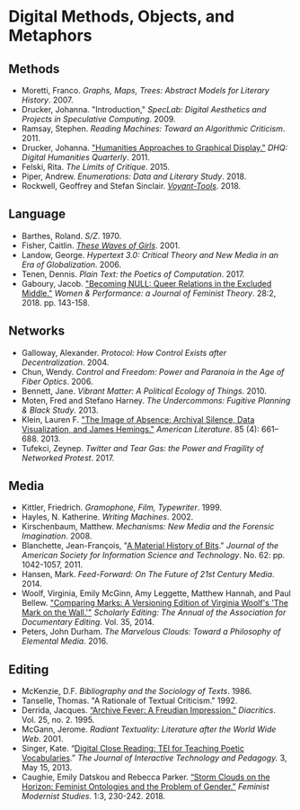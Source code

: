# Digital Methods, Objects, and Metaphors

## Methods
* Moretti, Franco. *Graphs, Maps, Trees: Abstract Models for Literary History*. 2007.
* Drucker, Johanna. "Introduction," *SpecLab: Digital Aesthetics and Projects in Speculative Computing*. 2009.
* Ramsay, Stephen. *Reading Machines: Toward an Algorithmic Criticism*. 2011.
* Drucker, Johanna. ["Humanities Approaches to Graphical Display."](http://www.digitalhumanities.org/dhq/vol/5/1/000091/000091.html) *DHQ: Digital Humanities Quarterly*. 2011.
* Felski, Rita. *The Limits of Critique*. 2015.
* Piper, Andrew. *Enumerations: Data and Literary Study*. 2018.
* Rockwell, Geoffrey and Stefan Sinclair. [*Voyant-Tools*](https://voyant-tools.org/). 2018.

## Language
* Barthes, Roland. *S/Z*. 1970.
* Fisher, Caitlin. [*These Waves of Girls*](https://www.yorku.ca/caitlin/waves/navigate.html). 2001.
* Landow, George. *Hypertext 3.0: Critical Theory and New Media in an Era of Globalization*. 2006.
* Tenen, Dennis. *Plain Text: the Poetics of Computation*. 2017.
* Gaboury, Jacob. ["Becoming NULL: Queer Relations in the Excluded Middle."](https://www.tandfonline.com/doi/abs/10.1080/0740770X.2018.1473986) *Women & Performance: a Journal of Feminist Theory*. 28:2, 2018. pp. 143-158.

## Networks
* Galloway, Alexander. *Protocol: How Control Exists after Decentralization*. 2004.
* Chun, Wendy. *Control and Freedom: Power and Paranoia in the Age of Fiber Optics*. 2006.
* Bennett, Jane. *Vibrant Matter: A Political Ecology of Things*. 2010.
* Moten, Fred and Stefano Harney. *The Undercommons: Fugitive Planning & Black Study*. 2013.
* Klein, Lauren F. ["The Image of Absence: Archival Silence, Data Visualization, and James Hemings."](https://read.dukeupress.edu/american-literature/article-abstract/85/4/661/4953/The-Image-of-Absence-Archival-Silence-Data?redirectedFrom=fulltext) *American Literature*. 85 (4): 661–688. 2013.
* Tufekci, Zeynep. *Twitter and Tear Gas: the Power and Fragility of Networked Protest*. 2017.

## Media
* Kittler, Friedrich. *Gramophone, Film, Typewriter*. 1999.
* Hayles, N. Katherine. *Writing Machines*. 2002.
* Kirschenbaum, Matthew. *Mechanisms: New Media and the Forensic Imagination*. 2008.
* Blanchette, Jean-François, "[A Material History of Bits](https://onlinelibrary-wiley-com.ezproxy.gc.cuny.edu/doi/epdf/10.1002/asi.21542)." *Journal of the American Society for Information Science and Technology*. No. 62: pp. 1042-1057, 2011. 
* Hansen, Mark. *Feed-Forward: On The Future of 21st Century Media*. 2014.
* Woolf, Virginia, Emily McGinn, Amy Leggette, Matthew Hannah, and Paul Bellew. ["Comparing Marks: A Versioning Edition of Virginia Woolf's 'The Mark on the Wall.'"](http://scholarlyediting.org/2014/editions/intro.markonthewall.html) *Scholarly Editing: The Annual of the Association for Documentary Editing*. Vol. 35, 2014.
* Peters, John Durham. *The Marvelous Clouds: Toward a Philosophy of Elemental Media*. 2016.

## Editing
* McKenzie, D.F. *Bibliography and the Sociology of Texts*. 1986.
* Tanselle, Thomas. "A Rationale of Textual Criticism." 1992.
* Derrida, Jacques. [“Archive Fever: A Freudian Impression.”](http://artsites.ucsc.edu/sdaniel/230/derrida_archivefever.pdf) *Diacritics*. Vol. 25, no. 2. 1995.
* McGann, Jerome. *Radiant Textuality: Literature after the World Wide Web*. 2001.
* Singer, Kate. “[Digital Close Reading: TEI for Teaching Poetic Vocabularies](https://jitp.commons.gc.cuny.edu/digital-close-reading-tei-for-teaching-poetic-vocabularies/).” *The Journal of Interactive Technology and Pedagogy.* 3, May 15, 2013.
* Caughie, Emily Datskou and Rebecca Parker. [“Storm Clouds on the Horizon: Feminist Ontologies and the Problem of Gender.”](https://www.tandfonline.com/doi/full/10.1080/24692921.2018.1505819?src=recsys) *Feminist Modernist Studies*. 1:3, 230-242. 2018. 
